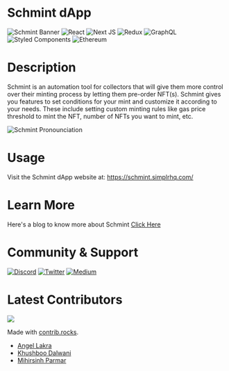 # Schmint dApp
![Schmint Banner](https://ik.imagekit.io/chainlabs/Schmint/banner_schmint_ST25YFh_v.png?ik-sdk-version=javascript-1.4.3&updatedAt=1671475163073 "Schmint Banner")
![React](https://img.shields.io/badge/react-%2320232a.svg?style=for-the-badge&logo=react&logoColor=%2361DAFB)
![Next JS](https://img.shields.io/badge/Next-black?style=for-the-badge&logo=next.js&logoColor=white)
![Redux](https://img.shields.io/badge/redux-%23593d88.svg?style=for-the-badge&logo=redux&logoColor=white)
![GraphQL](https://img.shields.io/badge/-GraphQL-E10098?style=for-the-badge&logo=graphql&logoColor=white)
![Styled Components](https://img.shields.io/badge/styled--components-DB7093?style=for-the-badge&logo=styled-components&logoColor=white)
![Ethereum](https://img.shields.io/badge/Ethereum-3C3C3D?style=for-the-badge&logo=Ethereum&logoColor=white)

# Description
Schmint is an automation tool for collectors that will give them more control over their minting process by letting them pre-order NFT(s). Schmint gives you features to set conditions for your mint and customize it according to your needs. These include setting custom minting rules like gas price threshold to mint the NFT, number of NFTs you want to mint, etc.

![Schmint Pronounciation](https://miro.medium.com/max/500/1*chQsjnYXZScsODv1aBpckw.webp "Schmint Pronounciation")

# Usage
Visit the Schmint dApp website at: https://schmint.simplrhq.com/

# Learn More

Here's a blog to know more about Schmint [Click Here](https://simplrhq.medium.com/schmint-one-simple-step-to-be-an-unsurpassed-nft-collector-d75e9207e4b2)

# Community & Support
[![Discord](https://img.shields.io/badge/Discord-7289DA?style=for-the-badge&logo=discord&logoColor=white)](https://discord.gg/VA5fgcRJtS)
[![Twitter](https://img.shields.io/badge/Twitter-1DA1F2?style=for-the-badge&logo=twitter&logoColor=white)](https://twitter.com/simplrhq/)
[![Medium](https://img.shields.io/badge/Medium-12100E?style=for-the-badge&logo=medium&logoColor=white)](https://simplrhq.medium.com/)

# Latest Contributors
<a href="https://github.com/chain-labs/schmint-lp/graphs/contributors">
  <img src="https://contrib.rocks/image?repo=chain-labs/schmint-lp" />
</a>

Made with [contrib.rocks](https://contrib.rocks).

- [Angel Lakra](https://github.com/angel112)
- [Khushboo Dalwani](https://github.com/Khushboo1008)
- [Mihirsinh Parmar](https://github.com/codebuster22)
